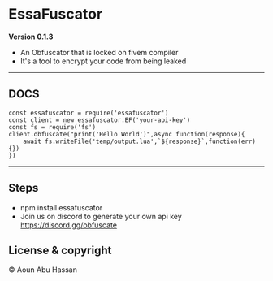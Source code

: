 # EssaFuscator

**Version 0.1.3**
- An Obfuscator that is locked on fivem compiler
- It's a tool to encrypt your code from being leaked

---
## DOCS
```
const essafuscator = require('essafuscator')
const client = new essafuscator.EF('your-api-key')
const fs = require('fs')
client.obfuscate("print('Hello World')",async function(response){
    await fs.writeFile('temp/output.lua',`${response}`,function(err){})
})
```
---

## Steps
- npm install essafuscator
- Join us on discord to generate your own api key https://discord.gg/obfuscate

## License & copyright 

©️ Aoun Abu Hassan
